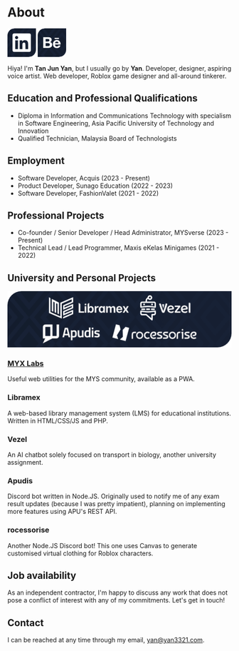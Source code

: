 # About

[![currentProjects](./img/Icon_LinkedIn.png)](https://linkedin.com/in/yan3321) [![currentProjects](./img/Icon_Behance.png)](https://behance.net/yan3321)

Hiya! I'm **Tan Jun Yan**, but I usually go by **Yan**. Developer, designer, aspiring voice artist.
Web developer, Roblox game designer and all-around tinkerer.  

## Education and Professional Qualifications
- Diploma in Information and Communications Technology with specialism in Software Engineering, Asia Pacific University of Technology and Innovation
- Qualified Technician, Malaysia Board of Technologists

## Employment
- Software Developer, Acquis (2023 - Present)
- Product Developer, Sunago Education (2022 - 2023)
- Software Developer, FashionValet (2021 - 2022)

## Professional Projects
- Co-founder / Senior Developer / Head Administrator, MYSverse (2023 - Present)
- Technical Lead / Lead Programmer, Maxis eKelas Minigames (2021 - 2022)

## University and Personal Projects

![currentProjects](./img/CurrentProjects_128.png)

### [MYX Labs](https://myx.yan.gg)
Useful web utilities for the MYS community, available as a PWA.

### Libramex

A web-based library management system (LMS) for educational institutions. Written in HTML/CSS/JS and PHP. 

### Vezel

An AI chatbot solely focused on transport in biology, another university assignment.  

### Apudis

Discord bot written in Node.JS. Originally used to notify me of any exam result updates (because I was pretty impatient), planning on implementing more features using APU's REST API.

### rocessorise

Another Node.JS Discord bot! This one uses Canvas to generate customised virtual clothing for Roblox characters.

## Job availability

As an independent contractor, I'm happy to discuss any work that does not pose a conflict of interest with any of my commitments. Let's get in touch!

## Contact

I can be reached at any time through my email, yan@yan3321.com.
